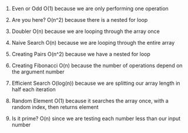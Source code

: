 1. Even or Odd
  O(1) because we are only performing one operation

2. Are you here?
  O(n^2) because there is a nested for loop

3. Doubler
  O(n) because we are looping through the array once  

4. Naive Search
  O(n) because we are looping through the entire array

5. Creating Pairs
  O(n^2) because we have a nested for loop
  
6. Creating Fibonacci
  O(n) because the number of operations depend on the argument number

7. Efficient Search
  O(log(n)) because we are splitting our array length in half each iteration  

8. Random Element
  O(1) because it searches the array once, with a random index, then returns element

9. Is it prime?
  O(n) since we are testing each number less than our input number  
